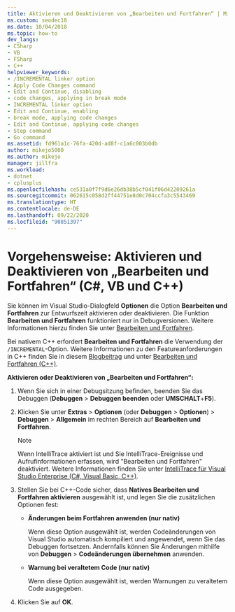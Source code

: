 ```yaml
---
title: Aktivieren und Deaktivieren von „Bearbeiten und Fortfahren“ | Microsoft-Dokumentation
ms.custom: seodec18
ms.date: 10/04/2018
ms.topic: how-to
dev_langs:
- CSharp
- VB
- FSharp
- C++
helpviewer_keywords:
- /INCREMENTAL linker option
- Apply Code Changes command
- Edit and Continue, disabling
- code changes, applying in break mode
- INCREMENTAL linker option
- Edit and Continue, enabling
- break mode, applying code changes
- Edit and Continue, applying code changes
- Step command
- Go command
ms.assetid: fd961a1c-76fa-420d-ad8f-c1a6c003b0db
author: mikejo5000
ms.author: mikejo
manager: jillfra
ms.workload:
- dotnet
- cplusplus
ms.openlocfilehash: ce531a0f7f9d6e26db38b5cf041f06d42209261a
ms.sourcegitcommit: 062615c058d2ff44751e8d0c704ccfa3c5543469
ms.translationtype: HT
ms.contentlocale: de-DE
ms.lasthandoff: 09/22/2020
ms.locfileid: "90851397"
---
```

# <a name="how-to-enable-and-disable-edit-and-continue-c-vb-c"></a>Vorgehensweise: Aktivieren und Deaktivieren von „Bearbeiten und Fortfahren“ (C#, VB und C++)

Sie können im Visual Studio-Dialogfeld **Optionen** die Option **Bearbeiten und Fortfahren** zur Entwurfszeit aktivieren oder deaktivieren. Die Funktion **Bearbeiten und Fortfahren** funktioniert nur in Debugversionen. Weitere Informationen hierzu finden Sie unter [Bearbeiten und Fortfahren](../debugger/edit-and-continue.md).

Bei nativem C++ erfordert **Bearbeiten und Fortfahren** die Verwendung der `/INCREMENTAL`-Option. Weitere Informationen zu den Featureanforderungen in C++ finden Sie in diesem [Blogbeitrag](https://devblogs.microsoft.com/cppblog/c-edit-and-continue-in-visual-studio-2015-update-3/) und unter [Bearbeiten und Fortfahren (C++)](../debugger/edit-and-continue-visual-cpp.md).

**Aktivieren oder Deaktivieren von „Bearbeiten und Fortfahren“:**

1. Wenn Sie sich in einer Debugsitzung befinden, beenden Sie das Debuggen (**Debuggen** > **Debuggen beenden** oder **UMSCHALT**+**F5**).

1. Klicken Sie unter **Extras** > **Optionen** (oder **Debuggen** > **Optionen**) > **Debuggen** > **Allgemein** im rechten Bereich auf **Bearbeiten und Fortfahren**.

    > [!NOTE]
    > Wenn IntelliTrace aktiviert ist und Sie IntelliTrace-Ereignisse und Aufrufinformationen erfassen, wird "Bearbeiten und Fortfahren" deaktiviert. Weitere Informationen finden Sie unter [IntelliTrace für Visual Studio Enterprise (C#, Visual Basic, C++)](../debugger/intellitrace.md).

1. Stellen Sie bei C++-Code sicher, dass **Natives Bearbeiten und Fortfahren aktivieren** ausgewählt ist, und legen Sie die zusätzlichen Optionen fest:
    - **Änderungen beim Fortfahren anwenden (nur nativ)**

      Wenn diese Option ausgewählt ist, werden Codeänderungen von Visual Studio automatisch kompiliert und angewendet, wenn Sie das Debuggen fortsetzen. Andernfalls können Sie Änderungen mithilfe von **Debuggen** > **Codeänderungen übernehmen** anwenden.

    - **Warnung bei veraltetem Code (nur nativ)**

      Wenn diese Option ausgewählt ist, werden Warnungen zu veraltetem Code ausgegeben.

1. Klicken Sie auf **OK**.
